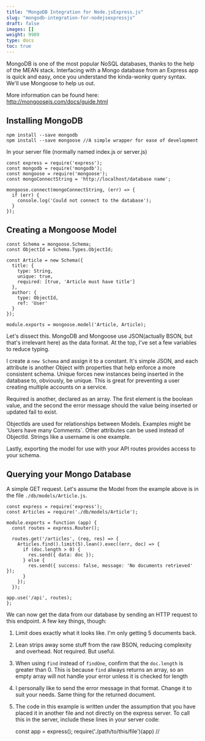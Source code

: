```yaml
---
title: "MongoDB Integration for Node.jsExpress.js"
slug: "mongodb-integration-for-nodejsexpressjs"
draft: false
images: []
weight: 9989
type: docs
toc: true
---
```


MongoDB is one of the most popular NoSQL databases, thanks to the help of the MEAN stack. Interfacing with a Mongo database from an Express app is quick and easy, once you understand the kinda-wonky query syntax. We'll use Mongoose to help us out.

More information can be found here: http://mongoosejs.com/docs/guide.html

## Installing MongoDB
    npm install --save mongodb
    npm install --save mongoose //A simple wrapper for ease of development

In your server file (normally named  index.js or server.js)

    const express = require('express');
    const mongodb = require('mongodb');
    const mongoose = require('mongoose');
    const mongoConnectString = 'http://localhost/database name';
    
    mongoose.connect(mongoConnectString, (err) => {
      if (err) {
        console.log('Could not connect to the database');
      }
    });


## Creating a Mongoose Model
    const Schema = mongoose.Schema;
    const ObjectId = Schema.Types.ObjectId;

    const Article = new Schema({
      title: {
        type: String,
        unique: true,
        required: [true, 'Article must have title']
      },
      author: {
        type: ObjectId,
        ref: 'User'
      }
    });

    module.exports = mongoose.model('Article, Article);

Let's dissect this. MongoDB and Mongoose use JSON(actually BSON, but that's irrelevant here) as the data format. At the top, I've set a few variables to reduce typing.

I create a `new Schema` and assign it to a constant. It's simple JSON, and each attribute is another Object with properties that help enforce a more consistent schema. Unique forces new instances being inserted in the database to, obviously, be unique. This is great for preventing a user creating multiple accounts on a service.

Required is another, declared as an array. The first element is the boolean value, and the second the error message should the value being inserted or updated fail to exist.

ObjectIds are used for relationships between Models. Examples might be 'Users have many Comments`. Other attributes can be used instead of ObjectId. Strings like a username is one example.

Lastly, exporting the model for use with your API routes provides access to your schema.

## Querying your Mongo Database
A simple GET request. Let's assume the Model from the example above is in the file `./db/models/Article.js`.

    const express = require('express');
    const Articles = require('./db/models/Article');
    
    module.exports = function (app) {
      const routes = express.Router();
      
      routes.get('/articles', (req, res) => {
        Articles.find().limit(5).lean().exec((err, doc) => {
          if (doc.length > 0) {
            res.send({ data: doc });
          } else {
            res.send({ success: false, message: 'No documents retrieved' });
          }
        });
      });

    app.use('/api', routes);
    };

We can now get the data from our database by sending an HTTP request to this endpoint. A few key things, though:

 1. Limit does exactly what it looks like. I'm only getting 5 documents back.
 2. Lean strips away some stuff from the raw BSON, reducing complexity and overhead. Not required. But useful.
 3. When using `find` instead of `findOne`, confirm that the `doc.length` is greater than 0. This is because `find` always returns an array, so an empty array will not handle your error unless it is checked for length
 4. I personally like to send the error message in that format. Change it to suit your needs. Same thing for the returned document.
 5. The code in this example is written under the assumption that you have placed it in another file and not directly on the express server. To call this in the server, include these lines in your server code:


    const app = express();
    require('./path/to/this/file')(app) // 

